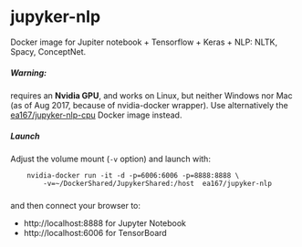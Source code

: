 # jupyker-nlp
Docker image for Jupiter notebook + Tensorflow + Keras + NLP: NLTK, Spacy, ConceptNet.

##### Warning:
requires an __Nvidia GPU__, and works on Linux, but neither Windows nor Mac (as of Aug 2017, because of nvidia-docker wrapper). Use alternatively the [ea167/jupyker-nlp-cpu](https://hub.docker.com/r/ea167/jupyker-nlp-cpu) Docker image instead.


##### Launch
Adjust the volume mount (`-v` option) and launch with:

```
    nvidia-docker run -it -d -p=6006:6006 -p=8888:8888 \
        -v=~/DockerShared/JupykerShared:/host  ea167/jupyker-nlp
```

###  

and then connect your browser to:
* http://localhost:8888 for Jupyter Notebook
* http://localhost:6006 for TensorBoard

